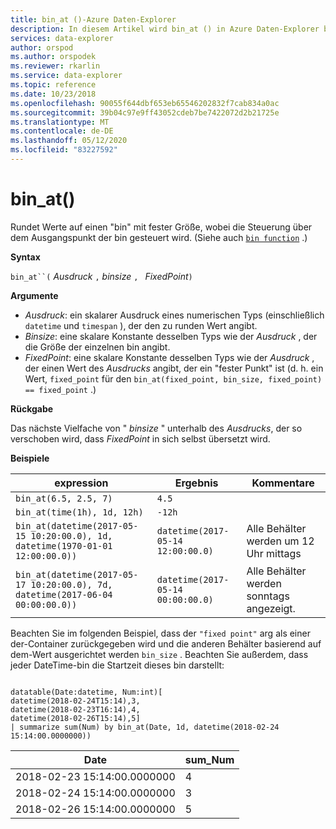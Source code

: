 ```yaml
---
title: bin_at ()-Azure Daten-Explorer
description: In diesem Artikel wird bin_at () in Azure Daten-Explorer beschrieben.
services: data-explorer
author: orspod
ms.author: orspodek
ms.reviewer: rkarlin
ms.service: data-explorer
ms.topic: reference
ms.date: 10/23/2018
ms.openlocfilehash: 90055f644dbf653eb65546202832f7cab834a0ac
ms.sourcegitcommit: 39b04c97e9ff43052cdeb7be7422072d2b21725e
ms.translationtype: MT
ms.contentlocale: de-DE
ms.lasthandoff: 05/12/2020
ms.locfileid: "83227592"
---
```

# <a name="bin_at"></a>bin_at()

Rundet Werte auf einen "bin" mit fester Größe, wobei die Steuerung über dem Ausgangspunkt der bin gesteuert wird.
(Siehe auch [`bin function`](./binfunction.md) .)

**Syntax**

`bin_at``(` *Ausdruck* `,` *binsize* `, ` *FixedPoint*`)`

**Argumente**

* *Ausdruck*: ein skalarer Ausdruck eines numerischen Typs (einschließlich `datetime` und `timespan` ), der den zu runden Wert angibt.
* *Binsize*: eine skalare Konstante desselben Typs wie der *Ausdruck* , der die Größe der einzelnen bin angibt. 
* *FixedPoint*: eine skalare Konstante desselben Typs wie der *Ausdruck* , der einen Wert des *Ausdrucks* angibt, der ein "fester Punkt" ist (d. h. ein Wert, `fixed_point` für den `bin_at(fixed_point, bin_size, fixed_point) == fixed_point` .)

**Rückgabe**

Das nächste Vielfache von " *binsize* " unterhalb des *Ausdrucks*, der so verschoben wird, dass *FixedPoint* in sich selbst übersetzt wird.

**Beispiele**

|expression                                                                    |Ergebnis                           |Kommentare                   |
|------------------------------------------------------------------------------|---------------------------------|---------------------------|
|`bin_at(6.5, 2.5, 7)`                                                         |`4.5`                            ||
|`bin_at(time(1h), 1d, 12h)`                                                   |`-12h`                           ||
|`bin_at(datetime(2017-05-15 10:20:00.0), 1d, datetime(1970-01-01 12:00:00.0))`|`datetime(2017-05-14 12:00:00.0)`|Alle Behälter werden um 12 Uhr mittags   |
|`bin_at(datetime(2017-05-17 10:20:00.0), 7d, datetime(2017-06-04 00:00:00.0))`|`datetime(2017-05-14 00:00:00.0)`|Alle Behälter werden sonntags angezeigt.|


Beachten Sie im folgenden Beispiel, dass der `"fixed point"` arg als einer der-Container zurückgegeben wird und die anderen Behälter basierend auf dem-Wert ausgerichtet werden `bin_size` . Beachten Sie außerdem, dass jeder DateTime-bin die Startzeit dieses bin darstellt:

<!-- csl: https://help.kusto.windows.net:443/Samples -->
```kusto

datatable(Date:datetime, Num:int)[
datetime(2018-02-24T15:14),3,
datetime(2018-02-23T16:14),4,
datetime(2018-02-26T15:14),5]
| summarize sum(Num) by bin_at(Date, 1d, datetime(2018-02-24 15:14:00.0000000)) 
```

|Date|sum_Num|
|---|---|
|2018-02-23 15:14:00.0000000|4|
|2018-02-24 15:14:00.0000000|3|
|2018-02-26 15:14:00.0000000|5|
